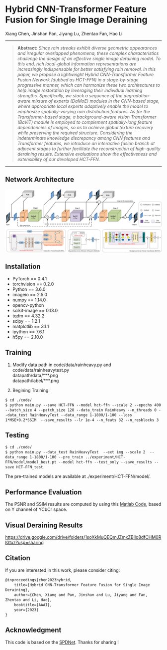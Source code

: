 # Hybrid CNN-Transformer Feature Fusion for Single Image Deraining

Xiang Chen, Jinshan Pan, Jiyang Lu, Zhentao Fan, Hao Li

<hr />

> **Abstract:** *Since rain streaks exhibit diverse geometric appearances and irregular overlapped phenomena, these complex characteristics challenge the design of an effective single image deraining model. To this end, rich local-global information representations are increasingly indispensable for better satisfying rain removal.  In this paper, we propose a lightweight Hybrid CNN-Transformer Feature Fusion Network (dubbed as HCT-FFN) in a stage-by-stage progressive manner, which can harmonize these two architectures to help image restoration by leveraging their individual learning strengths. Specifically, we stack a sequence of the degradation-aware mixture of experts (DaMoE) modules in the CNN-based stage, where appropriate local experts adaptively enable the model to emphasize spatially-varying rain distribution features. As for the Transformer-based stage, a background-aware vision Transformer (BaViT) module is employed to complement spatially-long feature dependencies of images, so as to achieve global texture recovery while preserving the required structure.  Considering the indeterminate knowledge discrepancy among CNN features and Transformer features, we introduce an interactive fusion branch at adjacent stages to further facilitate the reconstruction of high-quality deraining results. Extensive evaluations show the effectiveness and extensibility of our developed HCT-FFN.* 
<hr />

## Network Architecture

<img src = "figure/network.png"> 

## Installation
* PyTorch == 0.4.1
* torchvision == 0.2.0
* Python == 3.6.0
* imageio == 2.5.0
* numpy == 1.14.0
* opencv-python
* scikit-image == 0.13.0
* tqdm == 4.32.2
* scipy == 1.2.1
* matplotlib == 3.1.1
* ipython == 7.6.1
* h5py == 2.10.0

## Training
1. Modify data path in code/data/rainheavy.py and code/data/rainheavytest.py <br/>
datapath/data/\*\*\*.png <br/>
datapath/label/\*\*\*.png

2. Begining Training:
```
$ cd ./code/
$ python main.py --save HCT-FFN --model hct-ffn --scale 2 --epochs 400 --batch_size 4 --patch_size 128 --data_train RainHeavy --n_threads 0 --data_test RainHeavyTest --data_range 1-1800/1-100 --loss 1*MSE+0.2*SSIM  --save_results --lr 1e-4 --n_feats 32 --n_resblocks 3
```

## Testing
```
$ cd ./code/
$ python main.py --data_test RainHeavyTest  --ext img --scale 2  --data_range 1-1800/1-100 --pre_train ../experiment/HCT-FFN/model/model_best.pt --model hct-ffn --test_only --save_results --save HCT-FFN_test
```
The pre-trained models are available at ./experiment/HCT-FFN/model/.

## Performance Evaluation

The PSNR and SSIM results are computed by using this [Matlab Code](https://github.com/hongwang01/RCDNet/tree/master/Performance_evaluation), based on Y channel of YCbCr space.

## Visual Deraining Results

https://drive.google.com/drive/folders/1soXkMuQEQmJZmxZBIlo8dfCHM0RlGtxz?usp=sharing

## Citation
If you are interested in this work, please consider citing:

    @inproceedings{chen2023hybrid,
        title={Hybrid CNN-Transformer Feature Fusion for Single Image Deraining}, 
        author={Chen, Xiang and Pan, Jinshan and Lu, Jiyang and Fan, Zhentao and Li, Hao},
        booktitle={AAAI},
        year={2023}
    }

## Acknowledgment
This code is based on the [SPDNet](https://github.com/Joyies/SPDNet). Thanks for sharing !
